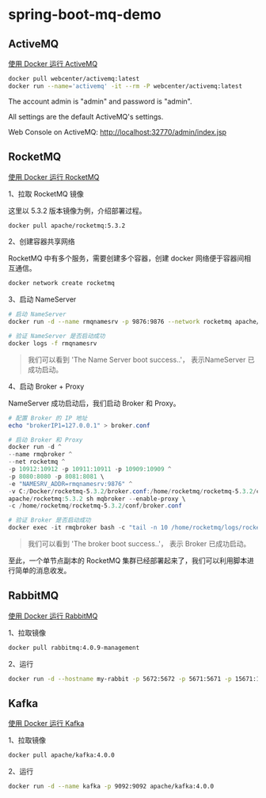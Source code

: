 # spring-boot-mq-demo

## ActiveMQ

[使用 Docker 运行 ActiveMQ](https://hub.docker.com/r/webcenter/activemq)

```bash
docker pull webcenter/activemq:latest
docker run --name='activemq' -it --rm -P webcenter/activemq:latest
```

The account admin is "admin" and password is "admin".

All settings are the default ActiveMQ's settings.

Web Console on ActiveMQ: [http://localhost:32770/admin/index.jsp](http://localhost:32770/admin/index.jsp)

## RocketMQ

[使用 Docker 运行 RocketMQ](https://rocketmq.apache.org/zh/docs/quickStart/02quickstartWithDocker)

1、拉取 RocketMQ 镜像

这里以 5.3.2 版本镜像为例，介绍部署过程。

```bash
docker pull apache/rocketmq:5.3.2
```

2、创建容器共享网络

RocketMQ 中有多个服务，需要创建多个容器，创建 docker 网络便于容器间相互通信。

```bash
docker network create rocketmq
```

3、启动 NameServer

```bash
# 启动 NameServer
docker run -d --name rmqnamesrv -p 9876:9876 --network rocketmq apache/rocketmq:5.3.2 sh mqnamesrv

# 验证 NameServer 是否启动成功
docker logs -f rmqnamesrv
```

> 我们可以看到 'The Name Server boot success..'， 表示NameServer 已成功启动。

4、启动 Broker + Proxy

NameServer 成功启动后，我们启动 Broker 和 Proxy。

```ps1
# 配置 Broker 的 IP 地址
echo "brokerIP1=127.0.0.1" > broker.conf

# 启动 Broker 和 Proxy
docker run -d ^
--name rmqbroker ^
--net rocketmq ^
-p 10912:10912 -p 10911:10911 -p 10909:10909 ^
-p 8080:8080 -p 8081:8081 \
-e "NAMESRV_ADDR=rmqnamesrv:9876" ^
-v C:/Docker/rocketmq-5.3.2/broker.conf:/home/rocketmq/rocketmq-5.3.2/conf/broker.conf ^
apache/rocketmq:5.3.2 sh mqbroker --enable-proxy \
-c /home/rocketmq/rocketmq-5.3.2/conf/broker.conf

# 验证 Broker 是否启动成功
docker exec -it rmqbroker bash -c "tail -n 10 /home/rocketmq/logs/rocketmqlogs/proxy.log"
```

> 我们可以看到 'The broker boot success..'， 表示 Broker 已成功启动。

至此，一个单节点副本的 RocketMQ 集群已经部署起来了，我们可以利用脚本进行简单的消息收发。

## RabbitMQ

[使用 Docker 运行 RabbitMQ](https://hub.docker.com/_/rabbitmq)

1、拉取镜像

```bash
docker pull rabbitmq:4.0.9-management
```

2、运行

```bash
docker run -d --hostname my-rabbit -p 5672:5672 -p 5671:5671 -p 15671:15671 -p 15672:15672 --name some-rabbit rabbitmq:4.0.9-management
```

## Kafka

[使用 Docker 运行 Kafka](https://kafka.apache.org/quickstart)

1、拉取镜像

```bash
docker pull apache/kafka:4.0.0
```

2、运行

```bash
docker run -d --name kafka -p 9092:9092 apache/kafka:4.0.0
```